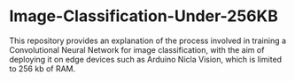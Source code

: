 # Image-Classification-Under-256KB
This repository provides an explanation of the process involved in training a Convolutional Neural Network for image classification, with the aim of deploying it on edge devices such as Arduino Nicla Vision, which is limited to 256 kb of RAM.
